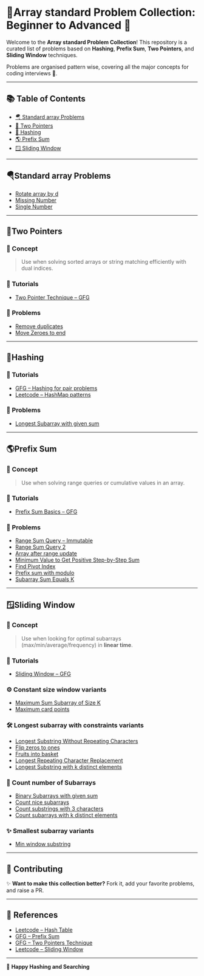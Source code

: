 # 🎯Array standard Problem Collection: Beginner to Advanced 🚀

Welcome to the **Array standard Problem Collection**! This repository is a curated list of problems based on **Hashing**, **Prefix Sum**, **Two Pointers**, and **Sliding Window** techniques. 

Problems are organised pattern wise, covering all the major concepts for coding interviews 💫.

---

## 📚 Table of Contents

- [🪂 Standard array Problems](#standard-array-problems)
- [👯 Two Pointers](#two-pointers)
- [🐚 Hashing](#hashing)
- [🌎 Prefix Sum](#prefix-sum)
- [🪟 Sliding Window](#sliding-window)

---

## 🪂Standard array Problems
- [Rotate array by d](https://leetcode.com/problems/rotate-array/description/)
- [Missing Number](https://leetcode.com/problems/missing-number/description/)
- [Single Number](https://leetcode.com/problems/single-number/description/)
  

---

## 👯Two Pointers

### 🧠 Concept
> Use when solving sorted arrays or string matching efficiently with dual indices.

### 📘 Tutorials
- [Two Pointer Technique – GFG](https://www.geeksforgeeks.org/two-pointers-technique/)

### 🧭 Problems
- [Remove duplicates](https://leetcode.com/problems/remove-duplicates-from-sorted-array)
- [Move Zeroes to end](https://leetcode.com/problems/move-zeroes)


---

##  🐚Hashing

### 📘 Tutorials
- [GFG – Hashing for pair problems](https://www.geeksforgeeks.org/hashing-data-structure/)
- [Leetcode – HashMap patterns](https://leetcode.com/tag/hash-table/)

### 🧭 Problems
- [Longest Subarray with given sum](https://leetcode.com/problems/subarray-sum-equals-k/description/)

  

---

## 🌎Prefix Sum

### 🧠 Concept
> Use when solving range queries or cumulative values in an array.

### 📘 Tutorials
- [Prefix Sum Basics – GFG](https://www.geeksforgeeks.org/prefix-sum-array-implementation-applications-competitive-programming/)

### 🧭 Problems
- [Range Sum Query – Immutable](https://leetcode.com/problems/range-sum-query-immutable/)
- [Range Sum Query  2](https://leetcode.com/problems/range-sum-query-2d-immutable)
- [Array after range update](https://www.geeksforgeeks.org/maximum-value-array-m-range-increment-operations/)
- [Minimum Value to Get Positive Step-by-Step Sum](https://leetcode.com/problems/minimum-value-to-get-positive-step-by-step-sum)
- [Find Pivot Index](https://leetcode.com/problems/find-pivot-index/)
- [Prefix sum with modulo](https://leetcode.com/problems/subarray-sums-divisible-by-k)
- [Subarray Sum Equals K](https://leetcode.com/problems/subarray-sum-equals-k/)
  
---

## 🪟Sliding Window

### 🧠 Concept
> Use when looking for optimal subarrays (max/min/average/frequency) in **linear time**.

### 📘 Tutorials
- [Sliding Window – GFG](https://www.geeksforgeeks.org/window-sliding-technique/)

### ⚙️ Constant size window variants
- [Maximum Sum Subarray of Size K](https://www.geeksforgeeks.org/find-maximum-minimum-sum-subarray-size-k/)
- [Maximum card points](https://leetcode.com/problems/maximum-points-you-can-obtain-from-cards/description/)

### 🛠️ Longest subarray with constraints variants
- [Longest Substring Without Repeating Characters](https://leetcode.com/problems/longest-substring-without-repeating-characters/)
- [Flip zeros to ones](https://leetcode.com/problems/max-consecutive-ones-iii)
- [Fruits into basket](https://leetcode.com/problems/fruit-into-baskets)
- [Longest Repeating Character Replacement](https://leetcode.com/problems/longest-repeating-character-replacement/description/)
- [Longest Substring with k distinct elements](https://leetcode.com/problems/longest-substring-with-at-most-k-distinct-characters)

### 🚀 Count number of Subarrays
- [Binary Subarrays with given sum](https://leetcode.com/problems/binary-subarrays-with-sum/description/)
- [Count nice subarrays](https://leetcode.com/problems/count-number-of-nice-subarrays/description/)
- [Count substrings with 3 characters](https://leetcode.com/problems/number-of-substrings-containing-all-three-characters/description/)
- [Count subarrays with k distinct elements](https://leetcode.com/problems/subarrays-with-k-different-integers/description/)

### ✨ Smallest subarray variants
- [Min window substring](https://leetcode.com/problems/minimum-window-substring/description/)
  
---

## 💬 Contributing

✨ **Want to make this collection better?** Fork it, add your favorite problems, and raise a PR.

---

## 🔗 References

- [Leetcode – Hash Table](https://leetcode.com/tag/hash-table/)
- [GFG – Prefix Sum](https://www.geeksforgeeks.org/prefix-sum-array/)
- [GFG – Two Pointers Technique](https://www.geeksforgeeks.org/two-pointers-technique/)
- [Leetcode – Sliding Window](https://leetcode.com/tag/sliding-window/)

---

🚀 **Happy Hashing and Searching**
